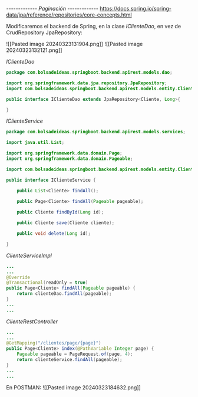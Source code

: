 
*-------------*
*Paginación*
*-------------*
https://docs.spring.io/spring-data/jpa/reference/repositories/core-concepts.html

Modificaremos el backend de Spring, en la clase *IClienteDao*, en vez de CrudRepository JpaRepository:

![[Pasted image 20240323131904.png]]
![[Pasted image 20240323132121.png]]

*IClienteDao*
```java
package com.bolsadeideas.springboot.backend.apirest.models.dao;

import org.springframework.data.jpa.repository.JpaRepository;
import com.bolsadeideas.springboot.backend.apirest.models.entity.Cliente;

public interface IClienteDao extends JpaRepository<Cliente, Long>{

}
```

*IClienteService*
```java
package com.bolsadeideas.springboot.backend.apirest.models.services;

import java.util.List;

import org.springframework.data.domain.Page;
import org.springframework.data.domain.Pageable;

import com.bolsadeideas.springboot.backend.apirest.models.entity.Cliente;

public interface IClienteService {

	public List<Cliente> findAll();
	
	public Page<Cliente> findAll(Pageable pageable);

	public Cliente findById(Long id);

	public Cliente save(Cliente cliente);

	public void delete(Long id);

}
```

*ClienteServiceImpl*
```java
...
...
@Override
@Transactional(readOnly = true)
public Page<Cliente> findAll(Pageable pageable) {
	return clienteDao.findAll(pageable);
}
...
...
```

*ClienteRestController*
```java
...
...
@GetMapping("/clientes/page/{page}")
public Page<Cliente> index(@PathVariable Integer page) {
	Pageable pageable = PageRequest.of(page, 4);
	return clienteService.findAll(pageable);
}
...
...
```

En POSTMAN:
![[Pasted image 20240323184632.png]]